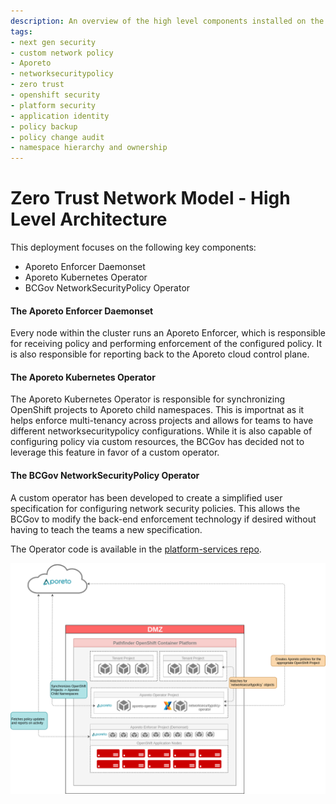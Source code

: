 ```yaml
---
description: An overview of the high level components installed on the BC Gov's Openshift platform as part of the Zero-Trust Security Model implementation.
tags:
- next gen security
- custom network policy
- Aporeto
- networksecuritypolicy
- zero trust
- openshift security
- platform security
- application identity
- policy backup
- policy change audit
- namespace hierarchy and ownership
---
```


# Zero Trust Network Model - High Level Architecture
This deployment focuses on the following key components: 
- Aporeto Enforcer Daemonset
- Aporeto Kubernetes Operator
- BCGov NetworkSecurityPolicy Operator

#### The Aporeto Enforcer Daemonset
Every node within the cluster runs an Aporeto Enforcer, which is responsible for receiving policy and performing enforcement of the configured policy. It is also responsible for reporting back to the Aporeto cloud control plane. 

#### The Aporeto Kubernetes Operator
The Aporeto Kubernetes Operator is responsible for synchronizing OpenShift projects to Aporeto child namespaces. This is importnat as it helps enforce multi-tenancy across projects  and allows for teams to have different networksecuritypolicy configurations. While it is also capable of configuring policy via custom resources, the BCGov has decided not to leverage this feature in favor of a custom operator. 

#### The BCGov NetworkSecurityPolicy Operator
A custom operator has been developed to create a simplified user specification for configuring network security policies. This allows the BCGov to modify the back-end enforcement technology if desired without having to teach the teams a new specification.

The Operator code is available in the [platform-services repo](https://github.com/BCDevOps/platform-services/tree/master/security/operator).

![](./assets/bcgov-aporeto-high-level.png)
